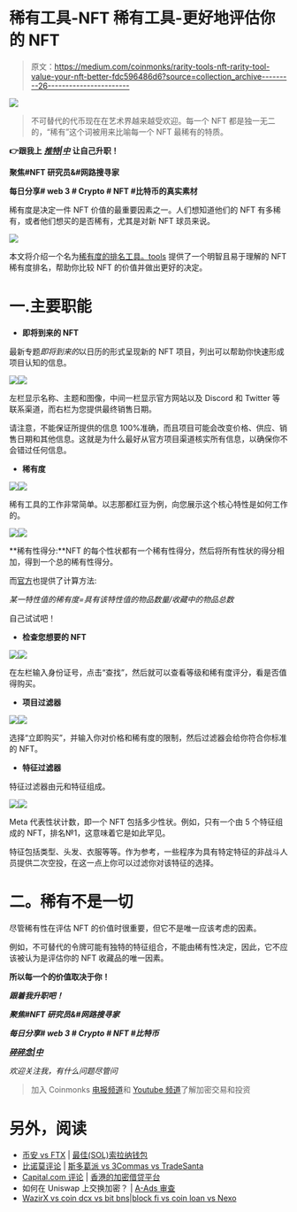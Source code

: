 # 稀有工具-NFT 稀有工具-更好地评估你的 NFT

> 原文：<https://medium.com/coinmonks/rarity-tools-nft-rarity-tool-value-your-nft-better-fdc596486d6?source=collection_archive---------26----------------------->

![](img/fac3a15bf8e6fdff4f3b9f6a6f9eb5de.png)

> 不可替代的代币现在在艺术界越来越受欢迎。每一个 NFT 都是独一无二的，“稀有”这个词被用来比喻每一个 NFT 最稀有的特质。

**👉跟我上** [***推特***](https://twitter.com/TheCryptoKK)***|***[***中***](/@TheCryptoKK) **让自己升职！**

**聚焦#NFT 研究员&#网路搜寻家**

**每日分享# web 3 # Crypto # NFT #比特币的真实素材**

稀有度是决定一件 NFT 价值的最重要因素之一。人们想知道他们的 NFT 有多稀有，或者他们想买的是否稀有，尤其是对新 NFT 球员来说。

![](img/ce2059a6369558acb985195fbb6f8775.png)

本文将介绍一个名为[稀有度的排名工具。tools](https://rarity.tools/) 提供了一个明智且易于理解的 NFT 稀有度排名，帮助你比较 NFT 的价值并做出更好的决定。

# 一.主要职能

*   **即将到来的 NFT**

最新专题*即将到来的*以日历的形式呈现新的 NFT 项目，列出可以帮助你快速形成项目认知的信息。

![](img/19e28368f7a2f7d21342d95887c3e0eb.png)![](img/24c9bc979e30c3a0c85d90b67e1b3cd0.png)

左栏显示名称、主题和图像，中间一栏显示官方网站以及 Discord 和 Twitter 等联系渠道，而右栏为您提供最终销售日期。

请注意，不能保证所提供的信息 100%准确，而且项目可能会改变价格、供应、销售日期和其他信息。这就是为什么最好从官方项目渠道核实所有信息，以确保你不会错过任何信息。

*   **稀有度**

![](img/677ed885e22f1a6da4d55f6ce5b50c88.png)![](img/f68a52850561e955856acb806252b8c1.png)

稀有工具的工作非常简单。以志那都红豆为例，向您展示这个核心特性是如何工作的。

![](img/7a23b5a2d517030fd471aa555aaa67d4.png)![](img/2a00cc35164ce66fa4b52c9b573cd348.png)

**稀有性得分:**NFT 的每个性状都有一个稀有性得分，然后将所有性状的得分相加，得到一个总的稀有性得分。

而[官方](/@raritytools/ranking-rarity-understanding-rarity-calculation-methods-86ceaeb9b98c)也提供了计算方法:

*某一特性值的稀有度=具有该特性值的物品数量/收藏中的物品总数*

自己试试吧！

*   **检查您想要的 NFT**

![](img/1c1d37c0333be4597ddcb834730082c4.png)![](img/51f6ca60836a4e7c72fce22b87aa305c.png)

在左栏输入身份证号，点击“查找”，然后就可以查看等级和稀有度评分，看是否值得购买。

*   **项目过滤器**

![](img/b986f6cdcb926612a41490f09731d29d.png)![](img/3292a11019fef7c66f7ed3ae30c68576.png)

选择“立即购买”，并输入你对价格和稀有度的限制，然后过滤器会给你符合你标准的 NFT。

*   **特征过滤器**

特征过滤器由元和特征组成。

![](img/4fc7a7643abc70a40b1b029c91ff2cb6.png)![](img/253fdeb5c3a0a1bc51caedf5a1c8fbd8.png)

Meta 代表性状计数，即一个 NFT 包括多少性状。例如，只有一个由 5 个特征组成的 NFT，排名№1，这意味着它是如此罕见。

特征包括类型、头发、衣服等等。作为参考，一些程序为具有特定特征的非战斗人员提供二次空投，在这一点上你可以过滤你对该特征的选择。

# 二。稀有不是一切

尽管稀有性在评估 NFT 的价值时很重要，但它不是唯一应该考虑的因素。

例如，不可替代的令牌可能有独特的特征组合，不能由稀有性决定，因此，它不应该被认为是评估你的 NFT 收藏品的唯一因素。

**所以每一个的价值取决于你！**

***跟着我升职吧！***

***聚焦#NFT 研究员&#网路搜寻家***

***每日分享# web 3 # Crypto # NFT #比特币***

[***碎碎念***](https://twitter.com/TheCryptoKK)***|***[***中***](/@TheCryptoKK)

*欢迎关注我，有什么问题尽管问*

> 加入 Coinmonks [电报频道](https://t.me/coincodecap)和 [Youtube 频道](https://www.youtube.com/c/coinmonks/videos)了解加密交易和投资

# 另外，阅读

*   [币安 vs FTX](https://coincodecap.com/binance-vs-ftx) | [最佳(SOL)索拉纳钱包](https://coincodecap.com/solana-wallets)
*   [比诺莫评论](https://coincodecap.com/binomo-review) | [斯多葛派 vs 3Commas vs TradeSanta](https://coincodecap.com/stoic-vs-3commas-vs-tradesanta)
*   [Capital.com 评论](https://coincodecap.com/capital-com-review) | [香港的加密借贷平台](https://coincodecap.com/crypto-lending-hong-kong)
*   如何在 Uniswap 上交换加密？ | [A-Ads 审查](https://coincodecap.com/a-ads-review)
*   [WazirX vs coin dcx vs bit bns](/coinmonks/wazirx-vs-coindcx-vs-bitbns-149f4f19a2f1)|[block fi vs coin loan vs Nexo](/coinmonks/blockfi-vs-coinloan-vs-nexo-cb624635230d)